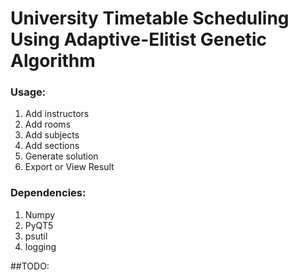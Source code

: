 # University Timetable Scheduling Using Adaptive-Elitist Genetic Algorithm



### Usage:
1. Add instructors
2. Add rooms
3. Add subjects
4. Add sections
5. Generate solution
6. Export or View Result

### Dependencies:
1. Numpy
2. PyQT5
3. psutil
4. logging


##TODO:

